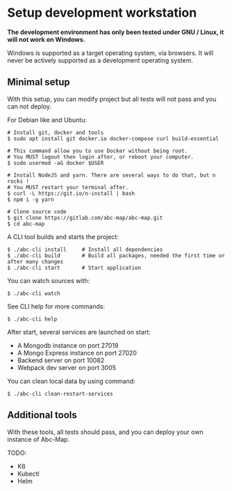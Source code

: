 # Setup development workstation

**The development environment has only been tested under GNU / Linux, it will not work on Windows.**

Windows is supported as a target operating system, via browsers. It will never be actively supported 
as a development operating system.     


## Minimal setup

With this setup, you can modify project but all tests will not pass and you can not deploy.


For Debian like and Ubuntu:

    # Install git, docker and tools
    $ sudo apt install git docker.io docker-compose curl build-essential
    
    # This command allow you to use Docker without being root. 
    # You MUST logout then login after, or reboot your computer.
    $ sudo usermod -aG docker $USER

    # Install NodeJS and yarn. There are several ways to do that, but n rocks !
    # You MUST restart your terminal after.
    $ curl -L https://git.io/n-install | bash
    $ npm i -g yarn

    # Clone source code
    $ git clone https://gitlab.com/abc-map/abc-map.git
    $ cd abc-map


A CLI tool builds and starts the project:  

    $ ./abc-cli install     # Install all dependencies
    $ ./abc-cli build       # Build all packages, needed the first time or after many changes
    $ ./abc-cli start       # Start application


You can watch sources with:  

    $ ./abc-cli watch


See CLI help for more commands:

    $ ./abc-cli help


After start, several services are launched on start:
- A Mongodb instance on port 27019
- A Mongo Express instance on port 27020
- Backend server on port 10082
- Webpack dev server on port 3005


You can clean local data by using command:

    $ ./abc-cli clean-restart-services


## Additional tools

With these tools, all tests should pass, and you can deploy your own instance of Abc-Map.

TODO:
- K6
- Kubectl
- Helm

